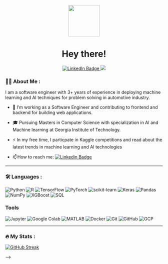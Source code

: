 
<div id="header" align="center">
  <img src="https://i.giphy.com/media/v1.Y2lkPTc5MGI3NjExNjFzYXh3NDg5M2Rzc2VpcW15bXd2NHNjZmEzMWJzczM1ZzdhNnd0aiZlcD12MV9pbnRlcm5hbF9naWZfYnlfaWQmY3Q9Zw/5k5vZwRFZR5aZeniqb/giphy.gif" width="100"/>
</div>
<h1 align="center">
  Hey there!
</h1>
<div id="badges" align="center">
  <a href="https://www.linkedin.com/in/poonam-dongare/">
    <img src="https://img.shields.io/badge/LinkedIn-blue?style=for-the-badge&logo=linkedin&logoColor=white" alt="LinkedIn Badge"/>
  </a>
  <a href="mailto:poonamsdongare04@gmail.com">
    <img src="https://img.shields.io/badge/Gmail-D14836?style=for-the-badge&logo=gmail&logoColor=white"/>
  </a>
</div>


### :woman_technologist: About Me :
I am a software engineer with 3+ years of experience in deploying machine learning and AI techniques for problem solving in automotive industry.
- :telescope: I’m working as a Software Engineer and contributing to frontend and backend for building web applications.

- 🎓 Pursuing Masters in Computer Science with specialization in AI and Machine learning at Georgia Institute of Technology.

- :zap: In my free time, I particpate in Kaggle competitions and read about the latest trends in machine learning and AI technologies

- :mailbox:How to reach me: [![Linkedin Badge](https://img.shields.io/badge/-poonam-blue?style=flat&logo=Linkedin&logoColor=white)](https://www.linkedin.com/in/poonam-dongare/)

---

### :hammer_and_wrench: Languages :
![Python](https://img.shields.io/badge/Python-3776AB?logo=python&logoColor=white)
![R](https://img.shields.io/badge/R-276DC3?logo=r&logoColor=white)
![TensorFlow](https://img.shields.io/badge/TensorFlow-FF6F00?logo=tensorflow&logoColor=white)
![PyTorch](https://img.shields.io/badge/PyTorch-EE4C2C?logo=pytorch&logoColor=white)
![scikit-learn](https://img.shields.io/badge/scikit--learn-F7931E?logo=scikit-learn&logoColor=white)
![Keras](https://img.shields.io/badge/Keras-D00000?logo=keras&logoColor=white)
![Pandas](https://img.shields.io/badge/Pandas-150458?logo=pandas&logoColor=white)
![NumPy](https://img.shields.io/badge/NumPy-013243?logo=numpy&logoColor=white)
![XGBoost](https://img.shields.io/badge/XGBoost-DC9B4E?logo=xgboost&logoColor=white)
![SQL](https://img.shields.io/badge/SQL-4479A1?logo=sqlite&logoColor=white)
### Tools
![Jupyter](https://img.shields.io/badge/Jupyter-F37626?logo=jupyter&logoColor=white)
![Google Colab](https://img.shields.io/badge/Google%20Colab-F9AB00?logo=google-colab&logoColor=white)
![MATLAB](https://img.shields.io/badge/MATLAB-0076A8?logo=mathworks&logoColor=white)
![Docker](https://img.shields.io/badge/Docker-2496ED?logo=docker&logoColor=white)
![Git](https://img.shields.io/badge/Git-F05032?logo=git&logoColor=white)
![GitHub](https://img.shields.io/badge/GitHub-181717?logo=github&logoColor=white)
![GCP](https://img.shields.io/badge/GCP-4285F4?logo=google-cloud&logoColor=white)

---

### :fire: My Stats :
[![GitHub Streak](http://github-readme-streak-stats.herokuapp.com?user=poonamsdongare&theme=dark&background=000000)](https://git.io/streak-stats)


<!--
<img src="https://media.giphy.com/media/hvRJCLFzcasrR4ia7z/giphy.gif" width="30px"/>
<div align="center">
  <img src="https://i.giphy.com/media/v1.Y2lkPTc5MGI3NjExaG43MHhmeWp2Y2FiNXR3N2Rpang2ZThncXlrb2p5ZDJ4eWZlbDVtYSZlcD12MV9pbnRlcm5hbF9naWZfYnlfaWQmY3Q9Zw/3oKIPEqDGUULpEU0aQ/giphy.gif" width="400" height="300"/>
</div>
This is to get the total profile views we can add this later

<img src="https://komarev.com/ghpvc/?username=your-github-username&style=flat-square&color=blue" alt=""/>

this is to show the most used languages in github profile
[![Top Langs](https://github-readme-stats.vercel.app/api/top-langs/?username=poonamsdongare&layout=compact&theme=vision-friendly-dark)](https://github.com/anuraghazra/github-readme-stats)

## This to show the blogs written
---

### :writing_hand: Blog Posts :

<!-- BLOG-POST-LIST:START -->
<!-- BLOG-POST-LIST:END -->

-->
<!--
**poonamsdongare/poonamsdongare** is a ✨ _special_ ✨ repository because its `README.md` (this file) appears on your GitHub profile.

Here are some ideas to get you started:

- 🔭 I’m currently working on ...
- 🌱 I’m currently learning ...
- 👯 I’m looking to collaborate on ...
- 🤔 I’m looking for help with ...
- 💬 Ask me about ...
- 📫 How to reach me: ...
- 😄 Pronouns: ...
- ⚡ Fun fact: ...
-->
